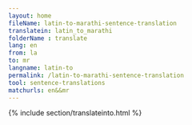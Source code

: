 ```yaml
---
layout: home
fileName: latin-to-marathi-sentence-translation
translatein: latin_to_marathi
folderName : translate
lang: en
from: la
to: mr
langname: latin-to
permalink: /latin-to-marathi-sentence-translation
tool: sentence-translations
matchurls: en&&mr
---
```

{% include section/translateinto.html %}
